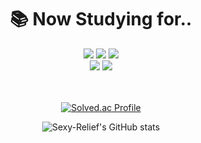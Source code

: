 <div align=center><h1>📚 Now Studying for.. </h1></div>

<div align=center> 
  <img src="https://img.shields.io/badge/java-007396?style=for-the-badge&logo=java&logoColor=white"> 
  <img src="https://img.shields.io/badge/c++-00599C?style=for-the-badge&logo=c%2B%2B&logoColor=white">
  <img src="https://img.shields.io/badge/python-3776AB?style=for-the-badge&logo=python&logoColor=white"> 
  <br>
  
  <img src="https://img.shields.io/badge/mysql-4479A1?style=for-the-badge&logo=mysql&logoColor=white"> 
  <img src="https://img.shields.io/badge/spring-6DB33F?style=for-the-badge&logo=spring&logoColor=white"> 
  <br>
  <br>
  <br>
</div>

<div align=center> 
  
  [![Solved.ac Profile](http://mazassumnida.wtf/api/v2/generate_badge?boj=beawall)](https://solved.ac/beawall/)
  
  ![Sexy-Relief's GitHub stats](https://github-readme-stats.vercel.app/api?username=Sexy-Relief&show_icons=true&theme=dark)   
  
</div>
